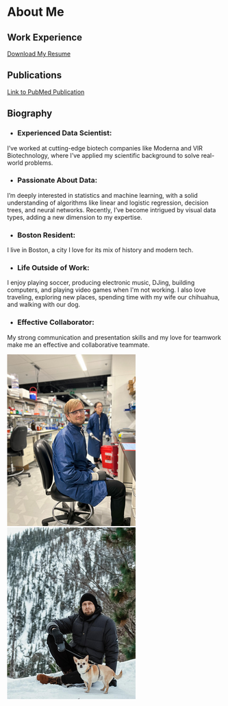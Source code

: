 # About Me

## Work Experience

<a href="assets/md/assets/Pavel_Makarov_Resume.pdf"
download>Download My Resume </a>


## Publications
[Link to PubMed Publication](https://pubmed.ncbi.nlm.nih.gov/29947151/)

## Biography
- ### Experienced Data Scientist: 
I’ve worked at cutting-edge biotech companies like Moderna and VIR Biotechnology, where I’ve applied my scientific background to solve real-world problems.
- ### Passionate About Data:
I’m deeply interested in statistics and machine learning, with a solid understanding of algorithms like linear and logistic regression, decision trees, and neural networks. Recently, I’ve become intrigued by visual data types, adding a new dimension to my expertise.
- ### Boston Resident: 
I live in Boston, a city I love for its mix of history and modern tech.
- ### Life Outside of Work:
I enjoy playing soccer, producing electronic music, DJing, building computers, and playing video games when I'm not working. I also love traveling, exploring new places, spending time with my wife our chihuahua, and walking with our dog.
- ### Effective Collaborator: 
My strong communication and presentation skills and my love for teamwork make me an effective and collaborative teammate.

![Laboratory](/assets/images/lab.png)      &nbsp;&nbsp;&nbsp;     ![Me and my dog](/assets/images/with_chester.png) 
